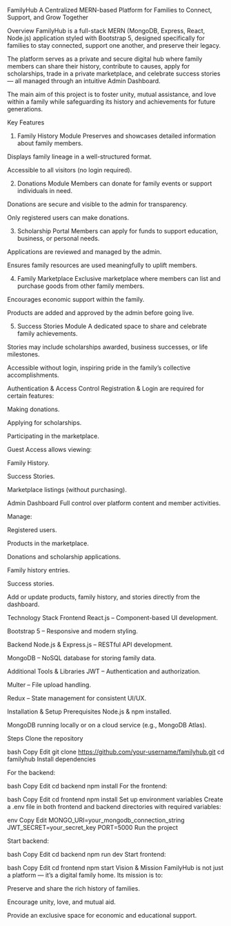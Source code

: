 FamilyHub
A Centralized MERN-based Platform for Families to Connect, Support, and Grow Together

Overview
FamilyHub is a full-stack MERN (MongoDB, Express, React, Node.js) application styled with Bootstrap 5, designed specifically for families to stay connected, support one another, and preserve their legacy.

The platform serves as a private and secure digital hub where family members can share their history, contribute to causes, apply for scholarships, trade in a private marketplace, and celebrate success stories — all managed through an intuitive Admin Dashboard.

The main aim of this project is to foster unity, mutual assistance, and love within a family while safeguarding its history and achievements for future generations.

Key Features
1. Family History Module
Preserves and showcases detailed information about family members.

Displays family lineage in a well-structured format.

Accessible to all visitors (no login required).

2. Donations Module
Members can donate for family events or support individuals in need.

Donations are secure and visible to the admin for transparency.

Only registered users can make donations.

3. Scholarship Portal
Members can apply for funds to support education, business, or personal needs.

Applications are reviewed and managed by the admin.

Ensures family resources are used meaningfully to uplift members.

4. Family Marketplace
Exclusive marketplace where members can list and purchase goods from other family members.

Encourages economic support within the family.

Products are added and approved by the admin before going live.

5. Success Stories Module
A dedicated space to share and celebrate family achievements.

Stories may include scholarships awarded, business successes, or life milestones.

Accessible without login, inspiring pride in the family’s collective accomplishments.

Authentication & Access Control
Registration & Login are required for certain features:

Making donations.

Applying for scholarships.

Participating in the marketplace.

Guest Access allows viewing:

Family History.

Success Stories.

Marketplace listings (without purchasing).

Admin Dashboard
Full control over platform content and member activities.

Manage:

Registered users.

Products in the marketplace.

Donations and scholarship applications.

Family history entries.

Success stories.

Add or update products, family history, and stories directly from the dashboard.

Technology Stack
Frontend
React.js – Component-based UI development.

Bootstrap 5 – Responsive and modern styling.

Backend
Node.js & Express.js – RESTful API development.

MongoDB – NoSQL database for storing family data.

Additional Tools & Libraries
JWT – Authentication and authorization.

Multer – File upload handling.

Redux – State management for consistent UI/UX.

Installation & Setup
Prerequisites
Node.js & npm installed.

MongoDB running locally or on a cloud service (e.g., MongoDB Atlas).

Steps
Clone the repository

bash
Copy
Edit
git clone https://github.com/your-username/familyhub.git
cd familyhub
Install dependencies

For the backend:

bash
Copy
Edit
cd backend
npm install
For the frontend:

bash
Copy
Edit
cd frontend
npm install
Set up environment variables
Create a .env file in both frontend and backend directories with required variables:

env
Copy
Edit
MONGO_URI=your_mongodb_connection_string
JWT_SECRET=your_secret_key
PORT=5000
Run the project

Start backend:

bash
Copy
Edit
cd backend
npm run dev
Start frontend:

bash
Copy
Edit
cd frontend
npm start
Vision & Mission
FamilyHub is not just a platform — it’s a digital family home. Its mission is to:

Preserve and share the rich history of families.

Encourage unity, love, and mutual aid.

Provide an exclusive space for economic and educational support.
